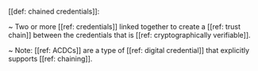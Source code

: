 [[def: chained credentials]]:

~ Two or more [[ref: credentials]] linked together to create a [[ref: trust chain]] between the credentials that is [[ref: cryptographically verifiable]].

~ Note: [[ref: ACDCs]] are a type of [[ref: digital credential]] that explicitly supports [[ref: chaining]].

